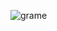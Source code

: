 ![grame](https://user-images.githubusercontent.com/61514399/166668544-5597bb1b-157b-49f6-9488-aaf99aa797a2.png)
